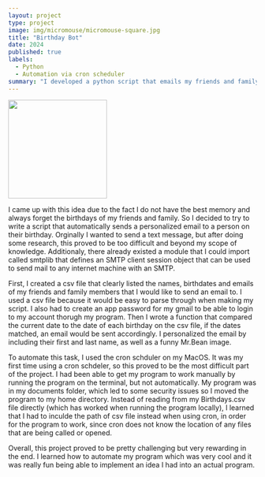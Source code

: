 ```yaml
---
layout: project
type: project
image: img/micromouse/micromouse-square.jpg
title: "Birthday Bot"
date: 2024
published: true
labels:
  - Python
  - Automation via cron scheduler
summary: "I developed a python script that emails my friends and family automatically on their birthdays from my email with an customized birthday message."
---
```


<div class="text-center p-4">
  <img width="200px" src="https://avatars.slack-edge.com/2023-11-08/6160060559893_a5abfd42405fd67ff7bf_512.png" class="img-thumbnail" >
</div>



I came up with this idea due to the fact I do not have the best memory and always forget the birthdays of my friends and family. So I decided to try to write a script that automatically sends a personalized email to a person on their birthday. Orginally I wanted to send a text message, but after doing some research, this proved to be too difficult and beyond my scope of knowledge. Additionaly, there already existed a module that I could import called smtplib that defines an SMTP client session object that can be used to send mail to any internet machine with an SMTP. 


First, I created a csv file that clearly listed the names, birthdates and emails of my friends and family members that I would like to send an email to. I used a csv file because it would be easy to parse through when making my script. I also had to create an app password for my gmail to be able to login to my account thorugh my program. Then I wrote a function that compared the current date to the date of each birthday on the csv file, if the dates matched, an email would be sent accordingly. I personalized the email by including their first and last name, as well as a funny Mr.Bean image. 

To automate this task, I used the cron schduler on my MacOS. It was my first time using a cron schdeler, so this proved to be the most difficult part of the project. I had been able to get my program to work manually by running the program on the terminal, but not automatically. My program was in my documents folder, which led to some security issues so I moved the program to my home directory. Instead of reading from my Birthdays.csv file directly (which has worked when running the program locally), I learned that I had to inculde the path of csv file instead when using cron, in order for the program to work, since cron does not know the location of any files that are being called or opened. 


Overall, this project proved to be pretty challenging but very rewarding in the end. I learned how to automate my program which was very cool and it was really fun being able to implement an idea I had into an actual program. 
```

